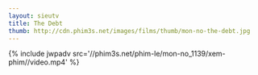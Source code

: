 ```yaml
---
layout: sieutv
title: The Debt
thumb: http://cdn.phim3s.net/images/films/thumb/mon-no-the-debt.jpg
---
```

{% include jwpadv src='//phim3s.net/phim-le/mon-no_1139/xem-phim//video.mp4' %}